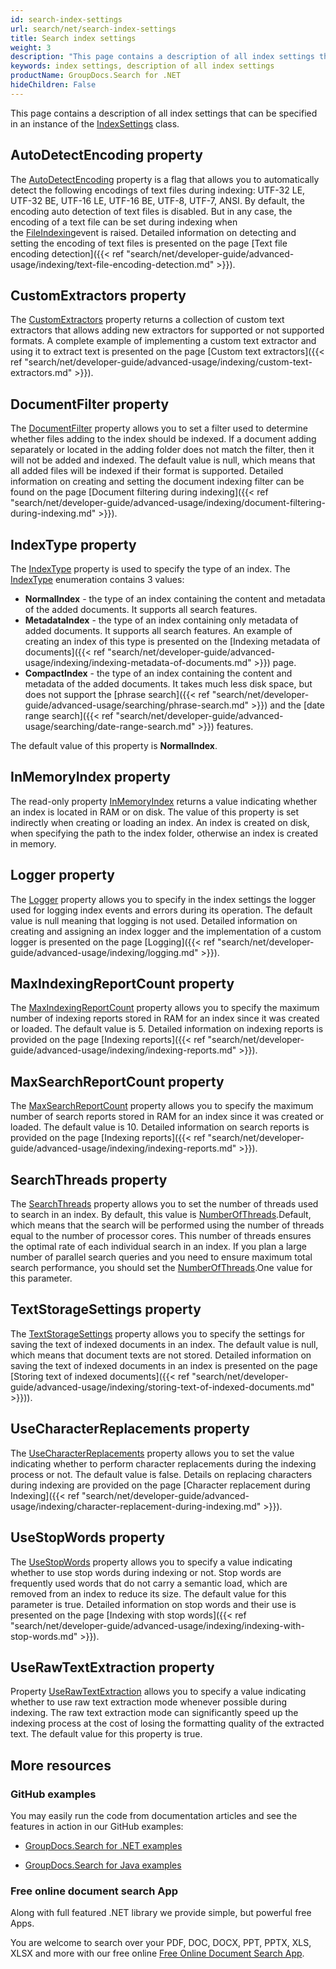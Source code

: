```yaml
---
id: search-index-settings
url: search/net/search-index-settings
title: Search index settings
weight: 3
description: "This page contains a description of all index settings that can be specified in an instance of the IndexSettings class."
keywords: index settings, description of all index settings
productName: GroupDocs.Search for .NET
hideChildren: False
---
```

This page contains a description of all index settings that can be specified in an instance of the [IndexSettings](https://apireference.groupdocs.com/net/search/groupdocs.search/indexsettings) class.

## AutoDetectEncoding property

The [AutoDetectEncoding](https://apireference.groupdocs.com/net/search/groupdocs.search/indexsettings/properties/autodetectencoding) property is a flag that allows you to automatically detect the following encodings of text files during indexing: UTF-32 LE, UTF-32 BE, UTF-16 LE, UTF-16 BE, UTF-8, UTF-7, ANSI. By default, the encoding auto detection of text files is disabled. But in any case, the encoding of a text file can be set during indexing when the [FileIndexing](https://apireference.groupdocs.com/net/search/groupdocs.search.events/eventhub/events/fileindexing)event is raised. Detailed information on detecting and setting the encoding of text files is presented on the page [Text file encoding detection]({{< ref "search/net/developer-guide/advanced-usage/indexing/text-file-encoding-detection.md" >}}).

## CustomExtractors property

The [CustomExtractors](https://apireference.groupdocs.com/net/search/groupdocs.search/indexsettings/properties/customextractors) property returns a collection of custom text extractors that allows adding new extractors for supported or not supported formats. A complete example of implementing a custom text extractor and using it to extract text is presented on the page [Custom text extractors]({{< ref "search/net/developer-guide/advanced-usage/indexing/custom-text-extractors.md" >}}).

## DocumentFilter property

The [DocumentFilter](https://apireference.groupdocs.com/net/search/groupdocs.search/indexsettings/properties/documentfilter) property allows you to set a filter used to determine whether files adding to the index should be indexed. If a document adding separately or located in the adding folder does not match the filter, then it will not be added and indexed. The default value is null, which means that all added files will be indexed if their format is supported. Detailed information on creating and setting the document indexing filter can be found on the page [Document filtering during indexing]({{< ref "search/net/developer-guide/advanced-usage/indexing/document-filtering-during-indexing.md" >}}).

## IndexType property

The [IndexType](https://apireference.groupdocs.com/net/search/groupdocs.search/indexsettings/properties/indextype) property is used to specify the type of an index. The [IndexType](https://apireference.groupdocs.com/net/search/groupdocs.search.options/indextype) enumeration contains 3 values:

*   **NormalIndex** - the type of an index containing the content and metadata of the added documents. It supports all search features.
*   **MetadataIndex** - the type of an index containing only metadata of added documents. It supports all search features. An example of creating an index of this type is presented on the [Indexing metadata of documents]({{< ref "search/net/developer-guide/advanced-usage/indexing/indexing-metadata-of-documents.md" >}}) page.
*   **CompactIndex** - the type of an index containing the content and metadata of the added documents. It takes much less disk space, but does not support the [phrase search]({{< ref "search/net/developer-guide/advanced-usage/searching/phrase-search.md" >}}) and the [date range search]({{< ref "search/net/developer-guide/advanced-usage/searching/date-range-search.md" >}}) features.

The default value of this property is **NormalIndex**.

## InMemoryIndex property

The read-only property [InMemoryIndex](https://apireference.groupdocs.com/net/search/groupdocs.search/indexsettings/properties/inmemoryindex) returns a value indicating whether an index is located in RAM or on disk. The value of this property is set indirectly when creating or loading an index. An index is created on disk, when specifying the path to the index folder, otherwise an index is created in memory.

## Logger property

The [Logger](https://apireference.groupdocs.com/net/search/groupdocs.search/indexsettings/properties/logger) property allows you to specify in the index settings the logger used for logging index events and errors during its operation. The default value is null meaning that logging is not used. Detailed information on creating and assigning an index logger and the implementation of a custom logger is presented on the page [Logging]({{< ref "search/net/developer-guide/advanced-usage/indexing/logging.md" >}}).

## MaxIndexingReportCount property

The [MaxIndexingReportCount](https://apireference.groupdocs.com/net/search/groupdocs.search/indexsettings/properties/maxindexingreportcount) property allows you to specify the maximum number of indexing reports stored in RAM for an index since it was created or loaded. The default value is 5. Detailed information on indexing reports is provided on the page [Indexing reports]({{< ref "search/net/developer-guide/advanced-usage/indexing/indexing-reports.md" >}}).

## MaxSearchReportCount property

The [MaxSearchReportCount](https://apireference.groupdocs.com/net/search/groupdocs.search/indexsettings/properties/maxsearchreportcount) property allows you to specify the maximum number of search reports stored in RAM for an index since it was created or loaded. The default value is 10. Detailed information on search reports is provided on the page [Indexing reports]({{< ref "search/net/developer-guide/advanced-usage/indexing/indexing-reports.md" >}}).

## SearchThreads property

The [SearchThreads](https://apireference.groupdocs.com/net/search/groupdocs.search/indexsettings/properties/searchthreads) property allows you to set the number of threads used to search in an index. By default, this value is [NumberOfThreads](https://apireference.groupdocs.com/net/search/groupdocs.search.options/numberofthreads).Default, which means that the search will be performed using the number of threads equal to the number of processor cores. This number of threads ensures the optimal rate of each individual search in an index. If you plan a large number of parallel search queries and you need to ensure maximum total search performance, you should set the [NumberOfThreads](https://apireference.groupdocs.com/net/search/groupdocs.search.options/numberofthreads).One value for this parameter.

## TextStorageSettings property

The [TextStorageSettings](https://apireference.groupdocs.com/net/search/groupdocs.search/indexsettings/properties/textstoragesettings) property allows you to specify the settings for saving the text of indexed documents in an index. The default value is null, which means that document texts are not stored. Detailed information on saving the text of indexed documents in an index is presented on the page [Storing text of indexed documents]({{< ref "search/net/developer-guide/advanced-usage/indexing/storing-text-of-indexed-documents.md" >}})).

## UseCharacterReplacements property

The [UseCharacterReplacements](https://apireference.groupdocs.com/net/search/groupdocs.search/indexsettings/properties/usecharacterreplacements) property allows you to set the value indicating whether to perform character replacements during the indexing process or not. The default value is false. Details on replacing characters during indexing are provided on the page [Character replacement during Indexing]({{< ref "search/net/developer-guide/advanced-usage/indexing/character-replacement-during-indexing.md" >}}).

## UseStopWords property

The [UseStopWords](https://apireference.groupdocs.com/net/search/groupdocs.search/indexsettings/properties/usestopwords) property allows you to specify a value indicating whether to use stop words during indexing or not. Stop words are frequently used words that do not carry a semantic load, which are removed from an index to reduce its size. The default value for this parameter is true. Detailed information on stop words and their use is presented on the page [Indexing with stop words]({{< ref "search/net/developer-guide/advanced-usage/indexing/indexing-with-stop-words.md" >}}).

## UseRawTextExtraction property

Property [UseRawTextExtraction](https://apireference.groupdocs.com/search/net/groupdocs.search/indexsettings/properties/userawtextextraction) allows you to specify a value indicating whether to use raw text  extraction mode whenever possible during indexing. The raw text  extraction mode can significantly speed up the indexing process at the  cost of losing the formatting quality of the extracted text. The default value for this property is true.



## More resources

### GitHub examples

You may easily run the code from documentation articles and see the features in action in our GitHub examples:

*   [GroupDocs.Search for .NET examples](https://github.com/groupdocs-search/GroupDocs.Search-for-.NET)
    
*   [GroupDocs.Search for Java examples](https://github.com/groupdocs-search/GroupDocs.Search-for-Java)
    

### Free online document search App

Along with full featured .NET library we provide simple, but powerful free Apps.

You are welcome to search over your PDF, DOC, DOCX, PPT, PPTX, XLS, XLSX and more with our free online [Free Online Document Search App](https://products.groupdocs.app/search).
